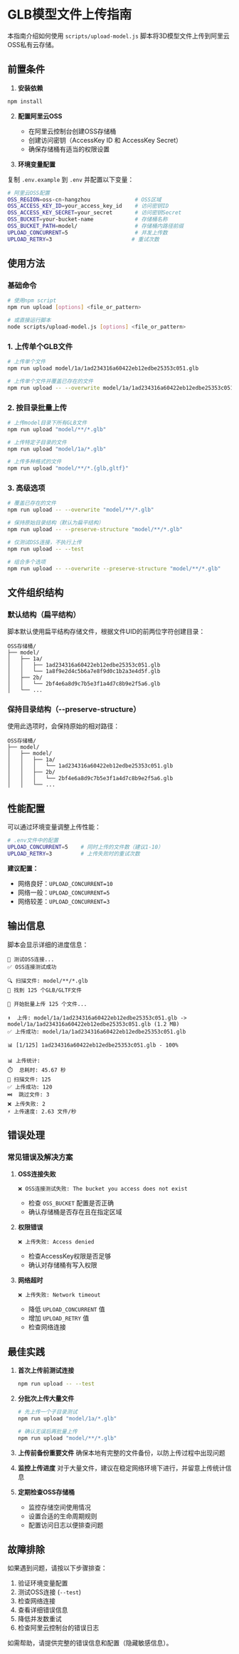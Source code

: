 # GLB模型文件上传指南

本指南介绍如何使用 `scripts/upload-model.js` 脚本将3D模型文件上传到阿里云OSS私有云存储。

## 前置条件

1. **安装依赖**
```bash
npm install
```

2. **配置阿里云OSS**
   - 在阿里云控制台创建OSS存储桶
   - 创建访问密钥（AccessKey ID 和 AccessKey Secret）
   - 确保存储桶有适当的权限设置

3. **环境变量配置**

复制 `.env.example` 到 `.env` 并配置以下变量：

```bash
# 阿里云OSS配置
OSS_REGION=oss-cn-hangzhou              # OSS区域
OSS_ACCESS_KEY_ID=your_access_key_id    # 访问密钥ID
OSS_ACCESS_KEY_SECRET=your_secret       # 访问密钥Secret  
OSS_BUCKET=your-bucket-name             # 存储桶名称
OSS_BUCKET_PATH=model/                  # 存储桶内路径前缀
UPLOAD_CONCURRENT=5                     # 并发上传数
UPLOAD_RETRY=3                         # 重试次数
```

## 使用方法

### 基础命令

```bash
# 使用npm script
npm run upload [options] <file_or_pattern>

# 或直接运行脚本
node scripts/upload-model.js [options] <file_or_pattern>
```

### 1. 上传单个GLB文件

```bash
# 上传单个文件
npm run upload model/1a/1ad234316a60422eb12edbe25353c051.glb

# 上传单个文件并覆盖已存在的文件
npm run upload -- --overwrite model/1a/1ad234316a60422eb12edbe25353c051.glb
```

### 2. 按目录批量上传

```bash
# 上传model目录下所有GLB文件 
npm run upload "model/**/*.glb"

# 上传特定子目录的文件
npm run upload "model/1a/*.glb"

# 上传多种格式的文件
npm run upload "model/**/*.{glb,gltf}"
```

### 3. 高级选项

```bash
# 覆盖已存在的文件
npm run upload -- --overwrite "model/**/*.glb"

# 保持原始目录结构（默认为扁平结构）
npm run upload -- --preserve-structure "model/**/*.glb"

# 仅测试OSS连接，不执行上传
npm run upload -- --test

# 组合多个选项
npm run upload -- --overwrite --preserve-structure "model/**/*.glb"
```

## 文件组织结构

### 默认结构（扁平结构）

脚本默认使用扁平结构存储文件，根据文件UID的前两位字符创建目录：

```
OSS存储桶/
├── model/
│   ├── 1a/
│   │   ├── 1ad234316a60422eb12edbe25353c051.glb
│   │   └── 1a8f9e2d4c5b6a7e8f9d0c1b2a3e4d5f.glb
│   ├── 2b/
│   │   └── 2bf4e6a8d9c7b5e3f1a4d7c8b9e2f5a6.glb
│   └── ...
```

### 保持目录结构（--preserve-structure）

使用此选项时，会保持原始的相对路径：

```
OSS存储桶/
├── model/
│   ├── model/
│   │   ├── 1a/
│   │   │   └── 1ad234316a60422eb12edbe25353c051.glb
│   │   ├── 2b/
│   │   │   └── 2bf4e6a8d9c7b5e3f1a4d7c8b9e2f5a6.glb
│   │   └── ...
```

## 性能配置

可以通过环境变量调整上传性能：

```bash
# .env文件中的配置
UPLOAD_CONCURRENT=5    # 同时上传的文件数（建议1-10）
UPLOAD_RETRY=3         # 上传失败时的重试次数
```

**建议配置：**
- 网络良好：`UPLOAD_CONCURRENT=10`
- 网络一般：`UPLOAD_CONCURRENT=5`
- 网络较差：`UPLOAD_CONCURRENT=3`

## 输出信息

脚本会显示详细的进度信息：

```
🔗 测试OSS连接...
✅ OSS连接测试成功

🔍 扫描文件: model/**/*.glb
📁 找到 125 个GLB/GLTF文件

🚀 开始批量上传 125 个文件...

⬆️  上传: model/1a/1ad234316a60422eb12edbe25353c051.glb -> model/1a/1ad234316a60422eb12edbe25353c051.glb (1.2 MB)
✅ 上传成功: model/1a/1ad234316a60422eb12edbe25353c051.glb

📊 [1/125] 1ad234316a60422eb12edbe25353c051.glb - 100%

📊 上传统计:
⏱️  总耗时: 45.67 秒
📁 扫描文件: 125
✅ 上传成功: 120
⏭️  跳过文件: 3
❌ 上传失败: 2
⚡ 上传速度: 2.63 文件/秒
```

## 错误处理

### 常见错误及解决方案

1. **OSS连接失败**
   ```
   ❌ OSS连接测试失败: The bucket you access does not exist
   ```
   - 检查 `OSS_BUCKET` 配置是否正确
   - 确认存储桶是否存在且在指定区域

2. **权限错误**
   ```
   ❌ 上传失败: Access denied
   ```
   - 检查AccessKey权限是否足够
   - 确认对存储桶有写入权限

3. **网络超时**
   ```
   ❌ 上传失败: Network timeout
   ```
   - 降低 `UPLOAD_CONCURRENT` 值
   - 增加 `UPLOAD_RETRY` 值
   - 检查网络连接

## 最佳实践

1. **首次上传前测试连接**
   ```bash
   npm run upload -- --test
   ```

2. **分批次上传大量文件**
   ```bash
   # 先上传一个子目录测试
   npm run upload "model/1a/*.glb"
   
   # 确认无误后再批量上传
   npm run upload "model/**/*.glb"
   ```

3. **上传前备份重要文件**
   确保本地有完整的文件备份，以防上传过程中出现问题

4. **监控上传进度**
   对于大量文件，建议在稳定网络环境下进行，并留意上传统计信息

5. **定期检查OSS存储桶**
   - 监控存储空间使用情况
   - 设置合适的生命周期规则
   - 配置访问日志以便排查问题

## 故障排除

如果遇到问题，请按以下步骤排查：

1. 验证环境变量配置
2. 测试OSS连接 (`--test`)
3. 检查网络连接
4. 查看详细错误信息
5. 降低并发数重试
6. 检查阿里云控制台的错误日志

如需帮助，请提供完整的错误信息和配置（隐藏敏感信息）。